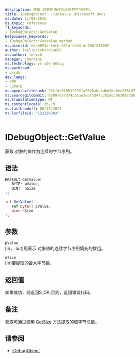 ```yaml
---
description: 获取 对象的值作为连续的字节序列。
title: IDebugObject：：GetValue |Microsoft Docs
ms.date: 11/04/2016
ms.topic: reference
f1_keywords:
- IDebugObject::GetValue
helpviewer_keywords:
- IDebugObject::GetValue method
ms.assetid: eec6051e-8ecb-49fa-bdd4-dd786f211692
author: leslierichardson95
ms.author: lerich
manager: jmartens
ms.technology: vs-ide-debug
ms.workload:
- vssdk
dev_langs:
- CPP
- CSharp
ms.openlocfilehash: 232fdb9165121921a0828abc4dbd2de0ee286f47
ms.sourcegitcommit: 68897da7d74c31ae1ebf5d47c7b5ddc9b108265b
ms.translationtype: MT
ms.contentlocale: zh-CN
ms.lasthandoff: 08/13/2021
ms.locfileid: "122126903"
---
```

# <a name="idebugobjectgetvalue"></a>IDebugObject::GetValue
获取 对象的值作为连续的字节序列。

## <a name="syntax"></a>语法

```cpp
HRESULT GetValue( 
   BYTE* pValue,
   UINT  nSize
);
```

```csharp
int GetValue(
   ref byte[] pValue,
   uint nSize
);
```

## <a name="parameters"></a>参数
`pValue`\
[in， out]用表示 对象值的连续字节序列填充的数组。

`nSize`\
[in]要提取的最大字节数。

## <a name="return-value"></a>返回值
 如果成功，则返回S_OK;否则，返回错误代码。

## <a name="remarks"></a>备注
 获取可通过调用 [GetSize](../../../extensibility/debugger/reference/idebugobject-getsize.md) 方法提取的值字节总数。

## <a name="see-also"></a>请参阅
- [IDebugObject](../../../extensibility/debugger/reference/idebugobject.md)
